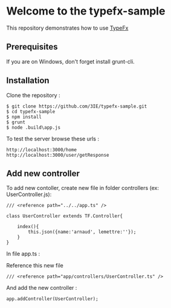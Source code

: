 # Welcome to the typefx-sample

This repository demonstrates how to use [TypeFx](https://github.com/3IE/typeframework)

## Prerequisites
If you are on Windows, don't forget install grunt-cli.

## Installation
Clone the repository :
```
$ git clone https://github.com/3IE/typefx-sample.git
$ cd typefx-sample
$ npm install
$ grunt
$ node .build\app.js
```

To test the server browse these urls :
```
http://localhost:3000/home
http://localhost:3000/user/getResponse
```

## Add new controller
To add new contoller, create new file in folder controllers (ex: UserController.js):
```
/// <reference path="../../app.ts" />

class UserController extends TF.Controller{
	
	index(){
		this.json({name:'arnaud', lemettre:''});
	}
}
```

In file app.ts :

Reference this new file 
```
/// <reference path="app/controllers/UserController.ts" />
```

And add the new controller :
```
app.addController(UserController);
```